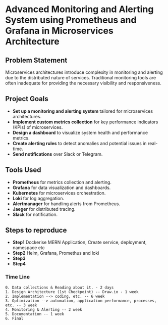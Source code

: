 # Advanced Monitoring and Alerting System using Prometheus and Grafana in Microservices Architecture

## Problem Statement

Microservices architectures introduce complexity in monitoring and alerting due to the distributed nature of services. Traditional monitoring tools are often inadequate for providing the necessary visibility and responsiveness.

## Project Goals

- **Set up a monitoring and alerting system** tailored for microservices architectures.
- **Implement custom metrics collection** for key performance indicators (KPIs) of microservices.
- **Design a dashboard** to visualize system health and performance metrics.
- **Create alerting rules** to detect anomalies and potential issues in real-time.
- **Send notifications** over Slack or Telegram.

## Tools Used

- **Prometheus** for metrics collection and alerting.
- **Grafana** for data visualization and dashboards.
- **Kubernetes** for microservices orchestration.
- **Loki** for log aggregation.
- **Alertmanager** for handling alerts from Prometheus.
- **Jaeger** for distributed tracing.
- **Slack** for notification.


## Steps to reproduce 

- **Step1** Dockerise MERN Application, Create service, deployment, namespace etc
- **Step2** Helm, Grafana, Promethus and loki 
- **Step3**
- **Step4**


### Time Line

```
0. Data collections & Reading about it. - 2 days
1. Design Architecture (1st Checkpoint) -- Draw.io - 1 week
2. Implementation --> coding, etc. -- 6 week
3. Optimization --> automation, application performance, processes, etc. -- 3 week
4. Monitoring & Alerting -- 2 week
5. Documentation -- 1 week
6. Final
``` 